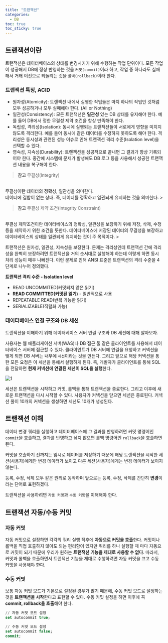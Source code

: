 ```yaml
---
title: "트랜잭션"
categories:
  - DB
toc: true
toc_sticky: true
---
```


## 트랜잭션이란

트랜잭션은 데이터베이스의 상태를 변경시키기 위해 수행하는 작업 단위이다. 모든 작업이 성공해서 DB에 정상 반영하는 것을 `커밋(commit)`이라 하고, 작업 중 하나라도 실패해서 거래 이전으로 되돌리는 것을 `롤백(rollback)`이라 한다.

### 트랜잭션 특징, ACID

- 원자성(Atomicity): 트랜잭션 내에서 실행한 작업들은 마치 하나의 작업인 것처럼 모두 성공하거나 모두 실패해야 한다. (All or Nothing)
- 일관성(Consistency): 모든 트랜잭션은 **일관성** 있는 DB 상태를 유지해야 한다. 예를 들어 DB에서 정한 무결성 제약 조건을 항상 만족해야 한다.
- 독립성, 격리성(Isolation): 동시에 실행되는 트랜잭션들이 서로에게 영향을 미치지 않도록 격리한다. 예를 들어 동시에 같은 데이터를 수정하지 못하도록 해야 한다. 격리성은 동시성과 관련된 성능 이슈로 인해 트랜잭션 격리 수준(Isolation level)을 선택할 수 있다.
- 영속성, 지속성(Durability): 트랜잭션을 성공적으로 끝내면 그 결과가 항상 기록되어야 한다. 중간에 시스템에 문제가 발생해도 DB 로그 등을 사용해서 성공한 트랜잭션 내용을 복구해야 한다.

> **참고** 무결성(Integrity)
<br>
무결성이란 데이터의 정확성, 일관성을 의미한다.
<br>
데이터에 결함이 없는 상태. 즉, 데이터를 정확하고 일관되게 유지하는 것을 의미한다.
> 

> **참고** 무결성 제약 조건(Integrity Constraint)
<br>
무결성 제약조건이란 데이터베이스의 정확성, 일관성을 보장하기 위해 저장, 삭제, 수정 등을 제약하기 위한 조건을 뜻한다. 데이터베이스에 저장된 데이터의 무결성을 보장하고 데이터베이스의 상태를 일관되게 유지하는 것이 주 목적이다.
> 

트랜잭션은 원자성, 일관성, 지속성을 보장한다. 문제는 격리성인데 트랜잭션 간에 격리성을 완벽히 보장하려면 트랜잭션을 거의 순서대로 실행해야 하는데 이렇게 하면 동시 처리 성능이 매우 나빠진다. 이런 문제로 인해 ANSI 표준은 트랜잭션의 격리 수준을 4단계로 나누어 정의했다.

**트랜잭션 격리 수준 - Isolation level**

- READ UNCOMMITED(커밋되지 않은 읽기)
- **READ COMMITTED(커밋된 읽기)** - 일반적으로 사용
- REPEATABLE READ(반복 가능한 읽기)
- SERIALIZABLE(직렬화 가능)

### 데이터베이스 연결 구조와 DB 세션

트랜잭션을 이해하기 위해 데이터베이스 서버 연결 구조와 DB 세션에 대해 알아보자.

사용자는 웹 애플리케이션 서버(WAS)나 DB 접근 툴 같은 클라이언트를 사용해서 데이터베이스 서버에 접근할 수 있다. 클라이언트가 DB 서버에 연결을 요청하고 커넥션을 맺게 되면 DB 서버는 내부에 `세션`이라는 것을 만든다. 그리고 앞으로 해당 커넥션을 통한 모든 요청은 이 세션을 통해서 실행하게 된다. 즉, 개발자가 클라이언트를 통해 SQL을 전달하면 **현재 커넥션에 연결된 세션이 SQL을 실행**한다.

![1](https://user-images.githubusercontent.com/79130276/198168835-d1a4ff3c-cd7d-493a-8d83-d577d88e962a.png)

세션은 트랜잭션을 시작하고 커밋, 롤백을 통해 트랜잭션을 종료한다. 그리고 이후에 새로운 트랜잭션을 다시 시작할 수 있다. 사용자가 커넥션을 닫으면 세션은 종료된다. 커넥션 풀이 10개의 커넥션을 생성하면 세션도 10개가 생성된다.

## 트랜잭션 이해

데이터 변경 쿼리를 실행하고 데이터베이스에 그 결과를 반영하려면 커밋 명령어인 `commit`을 호출하고, 결과를 반영하고 싶지 않으면 롤백 명령어인 `rollback`을 호출하면 된다.

커밋을 호출하기 전까지는 임시로 데이터를 저장하기 때문에 해당 트랜잭션을 시작한 세션(사용자)에게만 변경 데이터가 보이고 다른 세션(사용자)에게는 변경 데이터가 보이지 않는다.

등록, 수정, 삭제 모두 같은 원리로 동작하며 앞으로는 등록, 수정, 삭제를 간단히 **변경**이라는 단어로 표현하겠다.

트랜잭션을 사용하려면 `자동 커밋`과 `수동 커밋`을 이해해야 한다.

## 트랜잭션 자동/수동 커밋

### 자동 커밋

자동 커밋으로 설정하면 각각의 쿼리 실행 직후에 **자동으로 커밋을 호출**한다. 커밋이나 롤백을 직접 호출하지 않아도 되는 편리함이 있지만 쿼리를 하나 실행할 때 마다 자동으로 커밋이 되기 때문에 우리가 원하는 **트랜잭션 기능을 제대로 사용할 수 없다**. 따라서, 커밋과 롤백을 호출하면서 트랜잭션 기능을 제대로 수행하려면 자동 커밋을 끄고 수동 커밋을 사용해야 한다.

### 수동 커밋

보통 자동 커밋 모드가 기본으로 설정된 경우가 많기 때문에, 수동 커밋 모드로 설정하는 것을 **트랜잭션을 시작**한다고 표현할 수 있다. 수동 커밋 설정을 하면 이후에 꼭 **commit, rollback을 호출**해야 한다.

```sql
// 자동 커밋 모드 설정
set autocommit true;

// 수동 커밋 모드 설정
set autocommit false;
commit;
```